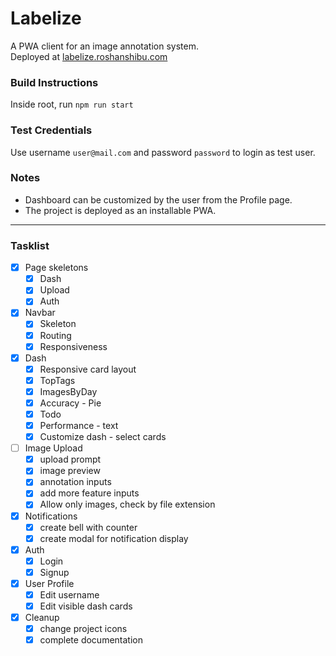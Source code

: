 # Labelize

A PWA client for an image annotation system.  
Deployed at [labelize.roshanshibu.com](labelize.roshanshibu.com)

### Build Instructions

Inside root, run `npm run start`

### Test Credentials

Use username `user@mail.com` and password `password` to login as test user.

### Notes

- Dashboard can be customized by the user from the Profile page.
- The project is deployed as an installable PWA.
<hr>

### Tasklist

- [x] Page skeletons
  - [x] Dash
  - [x] Upload
  - [x] Auth
- [x] Navbar
  - [x] Skeleton
  - [x] Routing
  - [x] Responsiveness
- [x] Dash
  - [x] Responsive card layout
  - [x] TopTags
  - [x] ImagesByDay
  - [x] Accuracy - Pie
  - [x] Todo
  - [x] Performance - text
  - [x] Customize dash - select cards
- [ ] Image Upload
  - [x] upload prompt
  - [x] image preview
  - [x] annotation inputs
  - [x] add more feature inputs
  - [x] Allow only images, check by file extension
- [x] Notifications
  - [x] create bell with counter
  - [x] create modal for notification display
- [x] Auth
  - [x] Login
  - [x] Signup
- [x] User Profile
  - [x] Edit username
  - [x] Edit visible dash cards
- [x] Cleanup
  - [x] change project icons
  - [x] complete documentation
